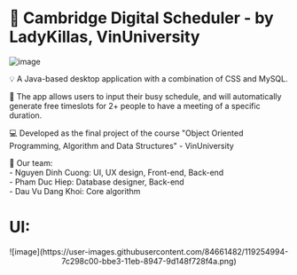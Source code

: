 # :date: Cambridge Digital Scheduler - by LadyKillas, VinUniversity

![image](https://user-images.githubusercontent.com/84661482/119254719-26081900-bbe2-11eb-9ffb-31e31866a999.png)

:bulb: A Java-based desktop application with a combination of CSS and MySQL.    

:toolbox: The app allows users to input their busy schedule, and will automatically generate free timeslots for 2+ people to have a meeting of a specific duration.     
  
:computer: Developed as the final project of the course "Object Oriented Programming, Algorithm and Data Structures" - VinUniversity     

:brain: Our team:    
        - Nguyen Dinh Cuong: UI, UX design, Front-end, Back-end   
        - Pham Duc Hiep: Database designer, Back-end   
        - Dau Vu Dang Khoi: Core algorithm  
    
# UI:
<p align="center">
![image](https://user-images.githubusercontent.com/84661482/119254994-7c298c00-bbe3-11eb-8947-9d148f728f4a.png)
</p>


